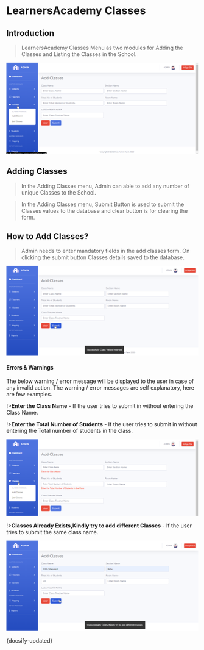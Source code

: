# LearnersAcademy Classes

## Introduction

> LearnersAcademy Classes Menu as two modules for Adding the Classes and Listing the Classes in the School.

![Img - Add Classes Page](../images/add_classes.png "Add Classes Page")


## Adding Classes

> In the Adding Classes menu, Admin can able to add any number of unique Classes to the School.

> In the Adding Classes menu, Submit Button is used to submit the Classes values to the database and clear button is for clearing the form.


## How to Add Classes?

> Admin needs to enter mandatory fields in the add classes form. On clicking the submit button Classes details saved to the database.
 
![Img - Add Classes Details](../images/add_classes_success.png "Add Classes Details")
 

#### Errors & Warnings

The below warning / error message will be displayed to the user in case of any invalid action.
The warning / error messages are self explanatory, here are few examples.

!>**Enter the Class Name**
	- If the user tries to submit in without entering the Class Name.
	
!>**Enter the Total Number of Students**
	- If the user tries to submit in without entering the Total number of students in the class.
	
![Img - Add Classes Validation](../images/add_classes_validation.png "Add Classes Validation")

!>**Classes Already Exists,Kindly try to add different Classes**
	- If the user tries to submit the same class name.
	
![Img - Add Classes Constrain](../images/add_classes_constraint.png "Add Classes Constrain")

   
{docsify-updated}


